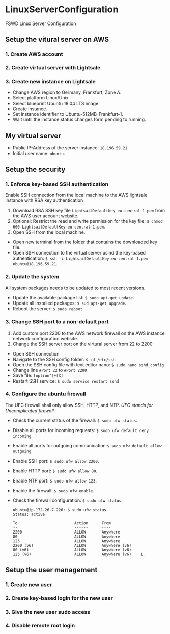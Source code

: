 # LinuxServerConfiguration
FSWD Linux Server Configuration


## Setup the vitural server on AWS

### 1. Create AWS account
### 2. Create virtual server with Lightsale
### 3. Create new instance on Lightsale
* Change AWS region to Germany, Frankfurt, Zone A.
* Select platform Linux/Unix.
* Select blueprint Ubuntu 18.04 LTS image.
* Create instance.
* Set instance identifier to Ubuntu-512MB-Frankfurt-1.
* Wait until the instance status changes form pending to running.

## My virtual server
* Public IP-Address of the server instance: `18.196.59.21`.
* Initial user name: `ubuntu`.

## Setup the security
### 1. Enforce key-based SSH authentication
Enable SSH connection from the local machine to the AWS lightsale instance with RSA key authentication
1. Download RSA SSH key file `LightsailDefaultKey-eu-central-1.pem` from the AWS user account website.
2. Optional: Restrict the read and write permission for the key file: `$ chmod 600 LightsailDefaultKey-eu-central-1.pem`.
3. Open SSH from the local machine.
  * Open new terminal from the folder that contains the downloaded key file.
  * Open SSH connection to the virtual server usind the key-based authentication: `$ ssh -i LightsailDefaultKey-eu-central-1.pem ubuntu@18.196.59.21`.

### 2. Update the system
All system packages needs to be updated to most recent versions.
* Update the available package list: `$ sudo apt-get update`.
* Update all installed packages: `$ sud apt-get upgrade`.
* Reboot the server: `$ sudo reboot`

### 3. Change SSH port to a non-default port
1. Add custom port 2200 to the AWS network firewall on the AWS instance network configuration website.
2. Change the SSH server port on the virtural server from 22 to 2200
  * Open SSH connection
  * Navigate to the SSH config folder: `$ cd /etc/ssh`
  * Open the SSH config file with text editor nano: `$ sudo nano sshd_config`
  * Change line `#Port 22` to `#Port 2200`
  * Save file: `[option^]+[X]`
  * Restart SSH service: `$ sudo service restart sshd`

### 4. Configure the ubuntu firewall
The UFC firewall shall only allow SSH, HTTP, and NTP. 
_UFC stands for Uncomplicated firewall_

* Check the current status of the firewall: `$ sudo ufw status`.
* Disable all ports for incoming requests: `$ sudo ufw default deny incoming`.
* Enable all ports for outgoing communication:`$ sudo ufw default allow outgoing`.
* Enable SSH port: `$ sudo ufw allow 2200`.
* Enable HTTP port: `$ sudo ufw allow 80`.
* Enable NTP port: `$ sudo ufw allow 123`.
* Enable the firewall: `$ sudo ufw enable`.
* Check the firewall configuration: `$ sudo ufw status`.

  ```
  ubuntu@ip-172-26-7-226:~$ sudo ufw status
  Status: active

  To                         Action      From
  --                         ------      ----
  2200                       ALLOW       Anywhere                  
  80                         ALLOW       Anywhere                  
  123                        ALLOW       Anywhere                  
  2200 (v6)                  ALLOW       Anywhere (v6)             
  80 (v6)                    ALLOW       Anywhere (v6)             
  123 (v6)                   ALLOW       Anywhere (v6)    1. 
  ```


## Setup the user management

### 1. Create new user

### 2. Create key-based login for the new user

### 3. Give the new user sudo access

### 4. Disable remote root login
